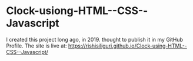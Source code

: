 # Clock-usiong-HTML--CSS--Javascript
I created this project long ago, in 2019. thought to publish it in my GitHub Profile.
The site is live at: https://rishisiliguri.github.io/Clock-using-HTML--CSS--Javascript/
